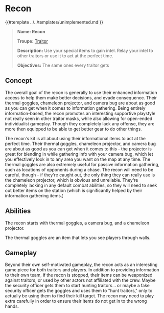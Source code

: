 # Recon 

{{#template ../../templates/unimplemented.md }}

> **Name: Recon**
>
> **Troupe:** [Traitor](https://github.com/EphemeralSpace/docs/blob/master/src/design/masks/traitors.md)
>
> **Description:** Use your special items to gain intel. Relay your intel to other traitors or use it to act at the perfect time.
>
> **Objectives:** The same ones every traitor gets

## Concept
The overall goal of the recon is generally to use their enhanced information access to help them make better decisions, and evade consequence. Their thermal goggles, chameleon projector, and camera bug are about as good as you can get when it comes to information gathering. Being entirely information-based, the recon promotes an interesting supportive playstyle not really seen in other traitor masks, while also allowing for open-ended individualist gameplay. Though they completely lack any offense, they are more then equipped to be able to get better gear to do other things.


The recon's kit is all about using their informational items to act at the perfect time. Their thermal goggles, chameleon projector, and camera bug are about as good as you can get when it comes to this - the projector is great for blending in while gathering info with your camera bug, which let you effectively look in to any area you want on the map at any time. The thermal goggles are also extremely useful for passive information gathering, such as locations of opponents during a chase. The recon will need to be careful, though - if they're caught out, the only thing they can really use is the chameleon projector, which is obvious and unreliable. They're completely lacking in any default combat abilities, so they will need to seek out better items on the station (which is significantly helped by their information gathering items.)

## Abilities
The recon starts with thermal goggles, a camera bug, and a chameleon projector.

The thermal goggles are an item that lets you see players through walls.

## Gameplay
Beyond their own self-motivated gameplay, the recon acts as an interesting game piece for both traitors and players. In addition to providing information to their own team, if the recon is stopped, their items can be weaponized against traitors, or used by other actors not affiliated with the crew. Maybe the security officer gets them to start hunting traitors... or maybe a fake security officer gets the goggles and uses them to "hunt traitors," only to actually be using them to find their kill target. The recon may need to play extra carefully in order to ensure their items do not get in to the wrong hands.
